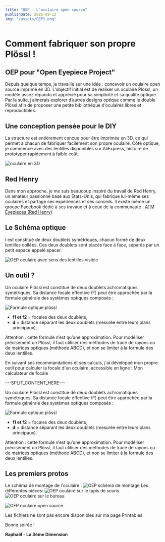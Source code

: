 ```yaml
---
title: "OEP - L'oculaire open source"
publishDate: 2025-09-12
img: "/assets/OEP1.png"
---
```


# Comment fabriquer son propre Plössl !
## OEP pour "Open Eyepiece Project"

Depuis quelque temps, je travaille sur une idée : concevoir un oculaire open source imprimé en 3D.
L’objectif initial est de réaliser un oculaire Plössl, un modèle assez répandu et apprécié pour sa simplicité et sa qualité optique. Par la suite, j’aimerais explorer d’autres designs optique comme le double Plössl afin de proposer une petite bibliothèque d’oculaires libres et reproductibles.

## Une conception pensée pour le DIY

La structure est entièrement conçue pour être imprimée en 3D, ce qui permet à chacun de fabriquer facilement son propre oculaire.
Côté optique, je commence avec des lentilles disponibles sur AliExpress, histoire de prototyper rapidement à faible coût.

![oculaire en 3D](/assets/OE3D.png)

## Red Henry

Dans mon approche, je me suis beaucoup inspiré du travail de Red Henry, un amateur passionné basé aux États-Unis, qui fabrique lui-même ses oculaires et partage ses expériences et ses conseils.
Il existe même un groupe Facebook dédié à ses travaux et à ceux de la communauté : [ATM Eyepieces (Red Henry)](https://www.facebook.com/groups/1484777181687589/)

## Le Schéma optique

l est constitué de deux doublets symétriques, chacun formé de deux lentilles collées. Ces deux doublets sont placés face à face, séparés par un petit espace appelé spacer.

![OEP oculaire avec sens des lentilles visible](/assets/OEPdraw.PNG )

## Un outil ?

Un oculaire Plössl est constitué de deux doublets achromatiques symétriques. Sa distance focale effective (F) peut être approchée par la formule générale des systèmes optiques composés :

![Formule optique plôssl](/assets/OEPFormuleplossl.png)

- **f1 et f2**  = focales des deux doublets,
- **d** = distance séparant les deux doublets (mesurée entre leurs plans principaux).

Attention : cette formule n’est qu’une approximation. Pour modéliser précisément un Plössl, il faut utiliser des méthodes de tracé de rayons ou de matrices optiques (méthode ABCD), et non se limiter à la formule des deux lentilles.

En suivant ses recommandations et ses calculs, j'ai développé mon propre outil pour calculer la focale d'un oculaire, accessible en ligne : Mon calculateur de focale

---SPLIT_CONTENT_HERE---

Un oculaire Plössl est constitué de deux doublets achromatiques symétriques. Sa distance focale effective (F) peut être approchée par la formule générale des systèmes optiques composés :

![Formule optique plôssl](/assets/OEPFormuleplossl.png)

- **f1 et f2**  = focales des deux doublets,
- **d** = distance séparant les deux doublets (mesurée entre leurs plans principaux).

Attention : cette formule n’est qu’une approximation. Pour modéliser précisément un Plössl, il faut utiliser des méthodes de tracé de rayons ou de matrices optiques (méthode ABCD), et non se limiter à la formule des deux lentilles.

## Les premiers protos

Le schéma de montage de l'oculaire : 
![OEP schéma de montage](/assets/OEPSchema.png)
Les différentes pièces:
![OEP oculaire sur le tapis de souris](/assets/OEP2.png)
![OEP oculaire sur le bureau](/assets/OEP4.png)

![OEP oculaire open source](/assets/OEP3.png)

Les fichiers ne sont pas encore disponibles sur ma page Printables.

Bonne soirée !

**Raphaël - La 3ème Dimension**